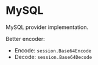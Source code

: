 # MySQL

MySQL provider implementation.

Better encoder:

- Encode: `session.Base64Encode`
- Decode: `session.Base64Decode`
